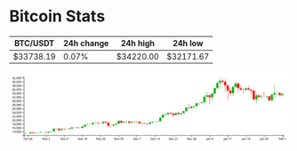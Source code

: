 # Bitcoin Stats

BTC/USDT|24h change|24h high|24h low|
|---|---|---|---|
|$33738.19|0.07%|$34220.00|$32171.67|

<img src="./chart.svg">
